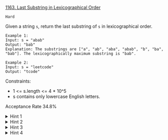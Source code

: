 [1163. Last Substring in Lexicographical Order](https://leetcode.com/problems/last-substring-in-lexicographical-order/)

`Hard`

Given a string `s`, return the last substring of `s` in lexicographical order.

```
Example 1:
Input: s = "abab"
Output: "bab"
Explanation: The substrings are ["a", "ab", "aba", "abab", "b", "ba", "bab"]. The lexicographically maximum substring is "bab".

Example 2:
Input: s = "leetcode"
Output: "tcode"
``` 

Constraints:

- 1 <= s.length <= 4 * 10^5
- s contains only lowercase English letters.

Acceptance Rate
34.8%

<details>
<summary>Hint 1</summary>

Assume that the answer is a sub-string from index i to j. If you add the character at index j+1 you get a better answer.

</details>

<details>
<summary>Hint 2</summary>

The answer is always a suffix of the given string.

</details>

<details>
<summary>Hint 3</summary>

Since the limits are high, we need an efficient data structure.

</details>

<details>
<summary>Hint 4</summary>

Use suffix array.

</details>